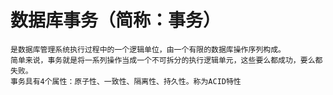 


#  数据库事务（简称：事务）
    是数据库管理系统执行过程中的一个逻辑单位，由一个有限的数据库操作序列构成。
    简单来说，事务就是将一系列操作当成一个不可拆分的执行逻辑单元，这些要么都成功，要么都失败。
    事务具有4个属性：原子性、一致性、隔离性、持久性。称为ACID特性